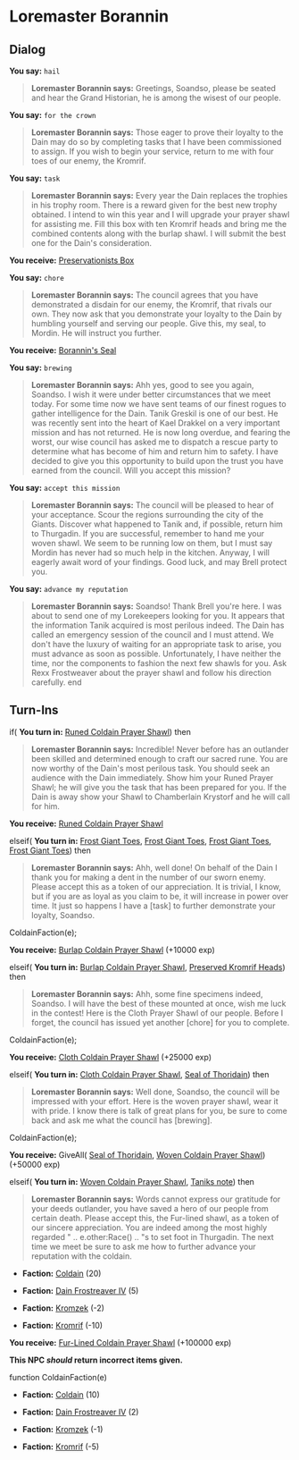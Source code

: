 # Loremaster Borannin


## Dialog

**You say:** `hail`



>**Loremaster Borannin says:** Greetings, Soandso, please be seated and hear the Grand Historian, he is among the wisest of our people.

**You say:** `for the crown`



>**Loremaster Borannin says:** Those eager to prove their loyalty to the Dain may do so by completing tasks that I have been commissioned to assign. If you wish to begin your service, return to me with four toes of our enemy, the Kromrif.

**You say:** `task`



>**Loremaster Borannin says:** Every year the Dain replaces the trophies in his trophy room. There is a reward given for the best new trophy obtained. I intend to win this year and I will upgrade your prayer shawl for assisting me. Fill this box with ten Kromrif heads and bring me the combined contents along with the burlap shawl. I will submit the best one for the Dain's consideration.


**You receive:**  [Preservationists Box](/item/17102)

**You say:** `chore`



>**Loremaster Borannin says:** The council agrees that you have demonstrated a disdain for our enemy, the Kromrif, that rivals our own. They now ask that you demonstrate your loyalty to the Dain by humbling yourself and serving our people. Give this, my seal, to Mordin. He will instruct you further.


**You receive:**  [Borannin's Seal](/item/1420)

**You say:** `brewing`



>**Loremaster Borannin says:** Ahh yes, good to see you again, Soandso. I wish it were under better circumstances that we meet today. For some time now we have sent teams of our finest rogues to gather intelligence for the Dain. Tanik Greskil is one of our best. He was recently sent into the heart of Kael Drakkel on a very important mission and has not returned. He is now long overdue, and fearing the worst, our wise council has asked me to dispatch a rescue party to determine what has become of him and return him to safety. I have decided to give you this opportunity to build upon the trust you have earned from the council. Will you accept this mission?

**You say:** `accept this mission`



>**Loremaster Borannin says:** The council will be pleased to hear of your acceptance. Scour the regions surrounding the city of the Giants. Discover what happened to Tanik and, if possible, return him to Thurgadin. If you are successful, remember to hand me your woven shawl. We seem to be running low on them, but I must say Mordin has never had so much help in the kitchen. Anyway, I will eagerly await word of your findings. Good luck, and may Brell protect you.

**You say:** `advance my reputation`



>**Loremaster Borannin says:** Soandso! Thank Brell you're here. I was about to send one of my Lorekeepers looking for you. It appears that the information Tanik acquired is most perilous indeed. The Dain has called an emergency session of the council and I must attend. We don't have the luxury of waiting for an appropriate task to arise, you must advance as soon as possible. Unfortunately, I have neither the time, nor the components to fashion the next few shawls for you. Ask Rexx Frostweaver about the prayer shawl and follow his direction carefully.
end

## Turn-Ins





if( **You turn in:** [Runed Coldain Prayer Shawl](/item/1199)) then


>**Loremaster Borannin says:** Incredible! Never before has an outlander been skilled and determined enough to craft our sacred rune. You are now worthy of the Dain's most perilous task. You should seek an audience with the Dain immediately. Show him your Runed Prayer Shawl; he will give you the task that has been prepared for you. If the Dain is away show your Shawl to Chamberlain Krystorf and he will call for him.


 **You receive:**  [Runed Coldain Prayer Shawl](/item/1199) 

elseif( **You turn in:** [Frost Giant Toes](/item/29125), [Frost Giant Toes](/item/29125), [Frost Giant Toes](/item/29125), [Frost Giant Toes](/item/29125)) then 


>**Loremaster Borannin says:** Ahh, well done! On behalf of the Dain I thank you for making a dent in the number of our sworn enemy. Please accept this as a token of our appreciation. It is trivial, I know, but if you are as loyal as you claim to be, it will increase in power over time. It just so happens I have a [task] to further demonstrate your loyalty, Soandso.


ColdainFaction(e);


 **You receive:**  [Burlap Coldain Prayer Shawl](/item/1175) (+10000 exp)

elseif( **You turn in:** [Burlap Coldain Prayer Shawl](/item/1175), [Preserved Kromrif Heads](/item/1174)) then 


>**Loremaster Borannin says:** Ahh, some fine specimens indeed, Soandso. I will have the best of these mounted at once, wish me luck in the contest! Here is the Cloth Prayer Shawl of our people. Before I forget, the council has issued yet another [chore] for you to complete.


ColdainFaction(e);


 **You receive:**  [Cloth Coldain Prayer Shawl](/item/1176) (+25000 exp)

elseif( **You turn in:** [Cloth Coldain Prayer Shawl](/item/1176), [Seal of Thoridain](/item/1422)) then 


>**Loremaster Borannin says:** Well done, Soandso, the council will be impressed with your effort. Here is the woven prayer shawl, wear it with pride. I know there is talk of great plans for you, be sure to come back and ask me what the council has [brewing].


ColdainFaction(e);


 **You receive:** GiveAll( [Seal of Thoridain](/item/1422), [Woven Coldain Prayer Shawl](/item/1177)) (+50000 exp)

elseif( **You turn in:** [Woven Coldain Prayer Shawl](/item/1177), [Taniks note](/item/1560)) then 


>**Loremaster Borannin says:** Words cannot express our gratitude for your deeds outlander, you have saved a hero of our people from certain death. Please accept this, the Fur-lined shawl, as a token of our sincere appreciation. You are indeed among the most highly regarded " .. e.other:Race() .. "s to set foot in Thurgadin. The next time we meet be sure to ask me how to further advance your reputation with the coldain.


* __Faction:__ [Coldain](/faction/406) (20)


* __Faction:__ [Dain Frostreaver IV](/faction/405) (5)


* __Faction:__ [Kromzek](/faction/448) (-2)


* __Faction:__ [Kromrif](/faction/419) (-10)


 **You receive:**  [Fur-Lined Coldain Prayer Shawl](/item/1178) (+100000 exp)

**This NPC *should* return incorrect items given.**

function ColdainFaction(e)

* __Faction:__ [Coldain](/faction/406) (10)

* __Faction:__ [Dain Frostreaver IV](/faction/405) (2)

* __Faction:__ [Kromzek](/faction/448) (-1)

* __Faction:__ [Kromrif](/faction/419) (-5)